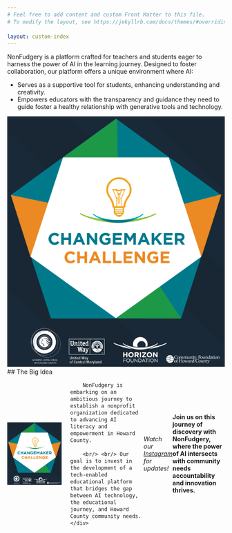 ```yaml
---
# Feel free to add content and custom Front Matter to this file.
# To modify the layout, see https://jekyllrb.com/docs/themes/#overriding-theme-defaults

layout: custom-index
---
```


NonFudgery is a platform crafted for teachers and students eager to harness the power of AI in the learning journey. Designed to foster collaboration, our platform offers a unique environment where AI:

- Serves as a supportive tool for students, enhancing understanding and creativity. 
- Empowers educators with the transparency and guidance they need to guide foster a healthy relationship with generative tools and technology. 

<img src="/images/change1.png"> 
## The Big Idea
 
<div style="display: flex; align-items: center; margin-bottom: 20px">
    <img src="/images/change.png" alt="Howard County Changemaker Challenge" style="width: 25%; margin-right: 20px;">
    <div>
        
        NonFudgery is embarking on an ambitious journey to establish a nonprofit organization dedicated to advancing AI literacy and empowerment in Howard County.
        
        <br/> <br/> Our goal is to invest in the development of a tech-enabled educational platform that bridges the gap between AI technology, the educational journey, and Howard County community needs.
    </div>
</div>


_Watch our [Instagram](https://instagram.com/nonfudgery) for updates!_ 


**Join us on this journey of discovery with NonFudgery, where the power of AI intersects with community needs accountability and innovation thrives.**